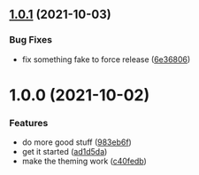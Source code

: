 ## [1.0.1](https://github.com/dash-ui/react-native/compare/v1.0.0...v1.0.1) (2021-10-03)


### Bug Fixes

* fix something fake to force release ([6e36806](https://github.com/dash-ui/react-native/commit/6e368068106ab8e328277ea2867382484749d780))

# 1.0.0 (2021-10-02)

### Features

- do more good stuff ([983eb6f](https://github.com/dash-ui/react-native/commit/983eb6fc3a5236dd61b1b4371f1076fdf3602906))
- get it started ([ad1d5da](https://github.com/dash-ui/react-native/commit/ad1d5dad9948b46219a1ef52ac633fdf37afec32))
- make the theming work ([c40fedb](https://github.com/dash-ui/react-native/commit/c40fedbdb96558f4dbbeb369ae2724d7e64e4261))
